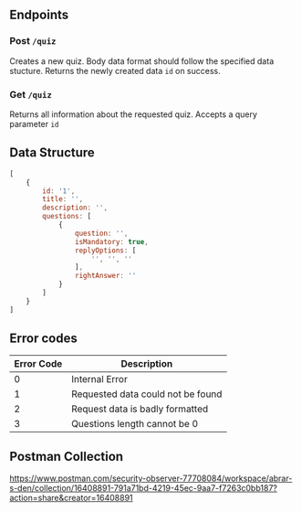 ## Endpoints

### Post `/quiz`
Creates a new quiz. Body data format should follow the specified data stucture. Returns the newly created data `id` on success.

### Get `/quiz`
Returns all information about the requested quiz. Accepts a query parameter `id`

## Data Structure

```js
[
    {
        id: '1',
        title: '',
        description: '',
        questions: [
            {
                question: '',
                isMandatory: true,
                replyOptions: [
                    '', '', ''
                ],
                rightAnswer: ''
            }
        ]
    }
]
```

## Error codes

| Error Code  | Description |
| ------------- | ------------- |
| 0  | Internal Error  |
| 1  | Requested data could not be found  |
| 2  | Request data is badly formatted |
| 3  | Questions length cannot be 0 |

## Postman Collection
https://www.postman.com/security-observer-77708084/workspace/abrar-s-den/collection/16408891-791a71bd-4219-45ec-9aa7-f7263c0bb187?action=share&creator=16408891

